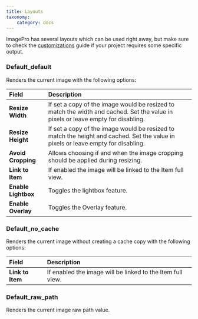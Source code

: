 ```yaml
---
title: Layouts
taxonomy:
    category: docs
---
```


ImagePro has several layouts which can be used right away, but make sure to check the [customizations](/zoolanders/elements/customizations) guide if your project requires some specific output.

### Default_default

Renders the current image with the following options:

| Field       | Description |
| :---------- | :---------- |
| **Resize Width** | If set a copy of the image would be resized to match the width and cached. Set the value in pixels or leave empty for disabling. |
| **Resize Height** | If set a copy of the image would be resized to match the height and cached. Set the value in pixels or leave empty for disabling. |
| **Avoid Cropping** | Allows choosing if and when the image cropping should be applied during resizing. |
| **Link to Item** | If enabled the image will be linked to the Item full view. |
| **Enable Lightbox** | Toggles the lightbox feature. |
| **Enable Overlay** | Toggles the Overlay feature. |

### Default_no_cache

Renders the current image without creating a cache copy with the following options:

| Field       | Description |
| :---------- | :---------- |
| **Link to Item** | If enabled the image will be linked to the Item full view. |

### Default_raw_path

Renders the current image raw path value.
